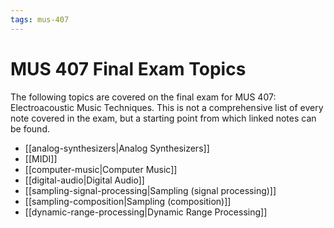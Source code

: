 ```yaml
---
tags: mus-407
---
```


# MUS 407 Final Exam Topics

The following topics are covered on the final exam for MUS 407: Electroacoustic Music Techniques. This is not a comprehensive list of every note covered in the exam, but a starting point from which linked notes can be found.

- [[analog-synthesizers|Analog Synthesizers]]
- [[MIDI]]
- [[computer-music|Computer Music]]
- [[digital-audio|Digital Audio]]
- [[sampling-signal-processing|Sampling (signal processing)]]
- [[sampling-composition|Sampling (composition)]]
- [[dynamic-range-processing|Dynamic Range Processing]]
